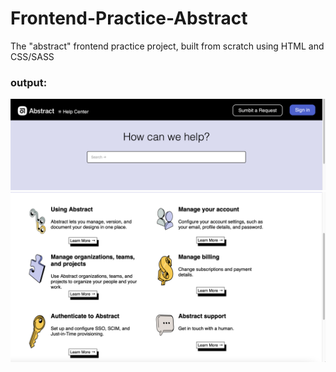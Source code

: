 # Frontend-Practice-Abstract
The "abstract" frontend practice project, built from scratch using HTML and CSS/SASS
### output:
![alt text](https://github.com/magdalent/Frontend-Practice-Abstract-/blob/main/nav.png?raw=true)
![alt text](https://github.com/magdalent/Frontend-Practice-Abstract-/blob/main/grid.png?raw=true)

